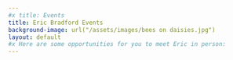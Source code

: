```yaml
---
#x title: Events
title: Eric Bradford Events
background-image: url("/assets/images/bees on daisies.jpg")
layout: default
#x Here are some opportunities for you to meet Eric in person:
---
```

